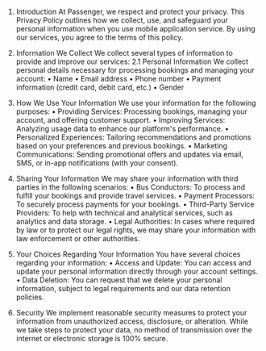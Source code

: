 1. Introduction
At Passenger, we respect and protect your privacy. This Privacy Policy outlines how we collect, use, and safeguard your personal information when you use mobile application service. By using our services, you agree to the terms of this policy.
2. Information We Collect
We collect several types of information to provide and improve our services:
2.1 Personal Information
We collect personal details necessary for processing bookings and managing your account:
•	Name
•	Email address
•	Phone number
•	Payment information (credit card, debit card, etc.)
•	Gender

3. How We Use Your Information
We use your information for the following purposes:
•	Providing Services: Processing bookings, managing your account, and offering customer support.
•	Improving Services: Analyzing usage data to enhance our platform's performance.
•	Personalized Experiences: Tailoring recommendations and promotions based on your preferences and previous bookings.
•	Marketing Communications: Sending promotional offers and updates via email, SMS, or in-app notifications (with your consent).
4. Sharing Your Information
We may share your information with third parties in the following scenarios:
•	Bus Conductors: To process and fulfill your bookings and provide travel services.
•	Payment Processors: To securely process payments for your bookings.
•	Third-Party Service Providers: To help with technical and analytical services, such as analytics and data storage.
•	Legal Authorities: In cases where required by law or to protect our legal rights, we may share your information with law enforcement or other authorities.

5. Your Choices Regarding Your Information
You have several choices regarding your information:
•	Access and Update: You can access and update your personal information directly through your account settings.
•	Data Deletion: You can request that we delete your personal information, subject to legal requirements and our data retention policies.
6. Security
We implement reasonable security measures to protect your information from unauthorized access, disclosure, or alteration. While we take steps to protect your data, no method of transmission over the internet or electronic storage is 100% secure.



